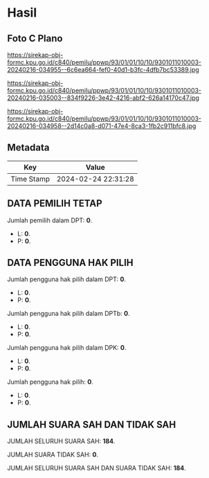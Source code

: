 # Hasil

## Foto C Plano

https://sirekap-obj-formc.kpu.go.id/c840/pemilu/ppwp/93/01/01/10/10/9301011010003-20240216-034955--6c6ea664-fef0-40d1-b3fc-4dfb7bc53389.jpg

https://sirekap-obj-formc.kpu.go.id/c840/pemilu/ppwp/93/01/01/10/10/9301011010003-20240216-035003--834f9226-3e42-4216-abf2-626a14170c47.jpg

https://sirekap-obj-formc.kpu.go.id/c840/pemilu/ppwp/93/01/01/10/10/9301011010003-20240216-034958--2d14c0a8-d071-47e4-8ca3-1fb2c911bfc8.jpg


## Metadata

| Key        | Value               |
| ---------- | ------------------- |
| Time Stamp | 2024-02-24 22:31:28 |


## DATA PEMILIH TETAP

Jumlah pemilih dalam DPT: **0**.
 * L: **0**.
 * P: **0**.

## DATA PENGGUNA HAK PILIH

Jumlah pengguna hak pilih dalam DPT: **0**.
 * L: **0**.
 * P: **0**.

Jumlah pengguna hak pilih dalam DPTb: **0**.
 * L: **0**.
 * P: **0**.

Jumlah pengguna hak pilih dalam DPK: **0**.
 * L: **0**.
 * P: **0**.

Jumlah pengguna hak pilih: **0**.
 * L: **0**.
 * P: **0**.

## JUMLAH SUARA SAH DAN TIDAK SAH

JUMLAH SELURUH SUARA SAH: **184**.

JUMLAH SUARA TIDAK SAH: **0**.

JUMLAH SELURUH SUARA SAH DAN SUARA TIDAK SAH: **184**.


